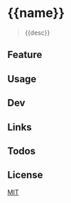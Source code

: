 # {{name}}

> {{desc}}

## Feature

## Usage

## Dev

## Links

## Todos

## License

[MIT](https://///blob/master/LICENSE)
